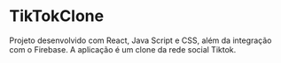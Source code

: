 # TikTokClone
Projeto desenvolvido com React, Java Script e CSS, além da integração com o Firebase. A aplicação é um clone da rede social Tiktok.
